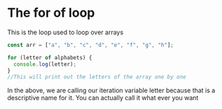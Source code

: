 <!-- @format -->

# The for of loop

This is the loop used to loop over arrays

```js
const arr = ["a", "b", "c", "d", "e", "f", "g", "h"];

for (letter of alphabets) {
  console.log(letter);
}
//This will print out the letters of the array one by one
```

In the above, we are calling our iteration variable letter because that is a descriptive name for it. You can actually call it what ever you want
